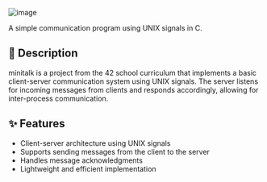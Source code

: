 ![image](https://github.com/user-attachments/assets/3e61b34e-4689-4078-b3e9-cea0e1e97995)

A simple communication program using UNIX signals in C.

## 📌 Description 

minitalk is a project from the 42 school curriculum that implements a basic client-server communication system using UNIX signals. The server listens for incoming messages from clients and responds accordingly, allowing for inter-process communication.

## ✨ Features 

- Client-server architecture using UNIX signals
- Supports sending messages from the client to the server
- Handles message acknowledgments
- Lightweight and efficient implementation

